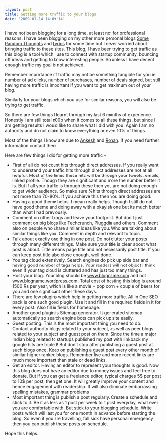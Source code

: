 ```yaml
---
layout: post
title: Getting more traffic to your blogs
date: '2009-01-14 14:09:14'
---
```


<div>

I have not been blogging for a long time, at least not for professional reasons. I have been blogging on my other more personal blogs <a href="http://soranthou.blogspot.com">Some Random Thoughts</a> and <a href="http://rhythm--divine.blogspot.com/">Lyrics</a> for some time but I never worried about bringing traffic to these sites. This blog, I have been trying to get traffic as this blog is a tool which I use to connect with startup community, bouncing off ideas and getting to know interesting people. So unless I have decent enough traffic my goal is not achieved.

Remember importance of traffic may not be something tangible for you ie number of ad clicks, number of purchases, number of deals signed, but still having more traffic is important if you want to get maximum out of your blog.

Similarly for your blogs which you use for similar reasons, you will also be trying to get traffic.

So there are few things I learnt through my last 6 months of experience. Honestly I am still total n00b when it comes to all these things, but since I am getting results I would like to share what I did with you. Again I am no authority and do not claim to know everything or even 10% of things.

Most of the things I know are due to <a href="http://ankeshkothari.com">Ankesh</a> and <a href="http://socialwebfactory.com">Rohan</a>. If you need further information contact them.

Here are few things I did for getting more traffic -
<ul><li>First of all do not count hits through direct addresses. If you really want to understand your traffic hits through direct addresses are not at all helpful. Most of the times these hits will be through your tweets, emails, linked profile. Though they are significant and more the number better it is. But if all your traffic is through these then you are not doing enough to get wider audience. So make sure %hits through direct addresses are not more than 70-80%. If you achieve this then you are doing good.</li>
	<li>Having a good theme helps. I mean really helps. Though I still do not have good theme and doing away with a okayish one but its much better than what I had previously.</li>
	<li>Comment on other blogs and leave your footprint. But don&rsquo;t just comment on big blogs like Techcrunch, Pluggdin and others. Comment also on people who share similar ideas like you. Who are talking about similar things like you. Comment in depth and relevant to topic.</li>
	<li>Talk about exactly one thing in one post. Do not clutter your posts through many different things. Make sure your title is clear about what post is about. Title means page title and not necessarily post title. If you can keep post title also close enough, well done.</li>
	<li>You tag cloud extensively. Search engines do pick up side bar and having good number of tags helps. Your readers will not object I think even if your tag cloud is cluttered and has just too many things.</li>
	<li>Host your blog. Your blog should be <a href="http://www.blogname.com">www.blogname.com</a> and not <a href="http://www.blogname.wordpress.com">www.blogname.wordpress.com</a>. Total cost of hosting this blog is around 1500 Rs per year, which is like a movie + pop corn + couple of beers for you and one significant other these days.</li>
	<li>There are few plugins which help in getting more traffic. All in One SEO pack is one such good plugin. Use it and fill in the required fields in it for every post. Also fill in fields for homepage.</li>
	<li>Another good plugin is Sitemap generator. It generated sitemap automatically so search engine bots can pick up site easily.</li>
	<li>Guest posting. This is the most important thing you need to do. Contact authority blogs related to your subject, as well as peer blogs related to your subject and guest post on them. Since the time a major Indian blog related to startups published my post with linkback my google hits are tripled! But don&rsquo;t stop after publishing a guest post at such blogs once. Keep on publishing a guest post every other month of similar higher ranked blogs. Remember live and more recent links are much more important than stale or dead links.</li>
	<li>Get an editor. Having an editor to represent your thoughts is good. Now this blog does not have an editor due to money issues and feel free to donate. But if you can get a freelance editor, typical charges 5$ per post to 10$ per post, then get one. It will greatly improve your content and hence engagement with readership. It will also eliminate embarrassing spelling mistakes, grammar problems</li>
	<li>Most important thing is publish a post regularly. Create a schedule and stick to it. Be it as less as 1 post per week to 1 post everyday, what ever you are comfortable with. But stick to your blogging schedule. Write posts which will last you for one month in advance before starting the blog. So even if you are travelling, fall sick have personal emergency then you can publish these posts on schedule. </li>
</ul><div>Hope this helps.</div>
</div>